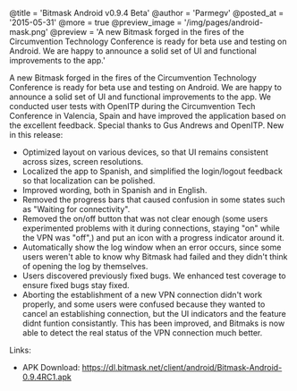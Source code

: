 @title = 'Bitmask Android v0.9.4 Beta'
@author = 'Parmegv'
@posted_at = '2015-05-31'
@more = true
@preview_image = '/img/pages/android-mask.png'
@preview = 'A new Bitmask forged in the fires of the Circumvention Technology Conference is ready for beta use and testing on Android. We are happy to announce a solid set of UI and functional improvements to the app.'

A new Bitmask forged in the fires of the Circumvention Technology Conference is ready for beta use and testing on Android. We are happy to announce a solid set of UI and functional improvements to the app. We conducted user tests with OpenITP during the Circumvention Tech Conference in Valencia, Spain and have improved the application based on the excellent feedback. Special thanks to Gus Andrews and OpenITP. New in this release:

* Optimized layout on various devices, so that UI remains consistent across sizes, screen resolutions.
* Localized the app to Spanish, and simplified the login/logout feedback so that localization can be polished.
* Improved wording, both in Spanish and in English.
* Removed the progress bars that caused confusion in some states such as "Waiting for connectivity".
* Removed the on/off button that was not clear enough (some users experimented problems with it during connections, staying "on" while the VPN was "off",) and put an icon with a progress indicator around it.
* Automatically show the log window when an error occurs, since some users weren't able to know why Bitmask had failed and they didn't think of opening the log by themselves.
* Users discovered previously fixed bugs. We enhanced test coverage to ensure fixed bugs stay fixed.
* Aborting the establishment of a new VPN connection didn't work properly, and some users were confused because they wanted to cancel an establishing connection, but the UI indicators and the feature didnt funtion consistantly. This has been improved, and Bitmaks is now able to detect the real status of the VPN connection much better.

Links:

* APK Download: https://dl.bitmask.net/client/android/Bitmask-Android-0.9.4RC1.apk
